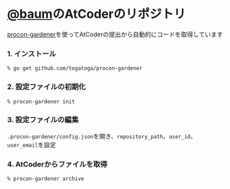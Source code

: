 # [@baum](https://atcoder.jp/users/baum)のAtCoderのリポジトリ

[procon-gardener](https://github.com/togatoga/procon-gardener)を使ってAtCoderの提出から自動的にコードを取得しています


### 1. インストール
```
% go get github.com/togatoga/procon-gardener
```

### 2. 設定ファイルの初期化
```
% procon-gardener init
```

### 3. 設定ファイルの編集
```.procon-gardener/config.json```を開き、`repository_path`、`user_id`、`user_email`を設定

### 4. AtCoderからファイルを取得
```
% procon-gardener archive
```
